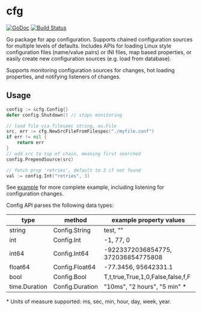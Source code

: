 # cfg

[![GoDoc](https://godoc.org/github.com/wiggin77/cfg?status.svg)](https://godoc.org/github.com/wiggin77/cfg)
[![Build Status](https://travis-ci.org/wiggin77/cfg.svg?branch=master)](https://travis-ci.org/wiggin77/cfg)

Go package for app configuration. Supports chained configuration sources for multiple levels of defaults.
Includes APIs for loading Linux style configuration files (name/value pairs) or INI files, map based properties,
or easily create new configuration sources (e.g. load from database).

Supports monitoring configuration sources for changes, hot loading properties, and notifying listeners of changes.

## Usage

```Go
config := &cfg.Config{}
defer config.Shutdown() // stops monitoring

// load file via filespec string, os.File
src, err := cfg.NewSrcFileFromFilespec("./myfile.conf")
if err != nil {
    return err
}
// add src to top of chain, meaning first searched
config.PrependSource(src)

// fetch prop 'retries', default to 3 if not found
val := config.Int("retries", 3)
```

See [example](./example_test.go) for more complete example, including listening for configuration changes.

Config API parses the following data types:

| type    | method | example property values |
| ------- | ------ | -------- |
| string  | Config.String  | test, "" |
| int     | Config.Int     | -1, 77, 0  |
| int64   | Config.Int64   | -9223372036854775, 372036854775808 |
| float64 | Config.Float64 | -77.3456, 95642331.1 |
| bool    | Config.Bool    | T,t,true,True,1,0,False,false,f,F |
| time.Duration | Config.Duration | "10ms", "2 hours", "5 min" * |

\* Units of measure supported: ms, sec, min, hour, day, week, year.
